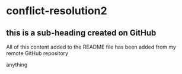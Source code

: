 # conflict-resolution2

## this is a sub-heading created on GitHub

All of this content added to the README file has been added from my remote GitHub repository 

anything